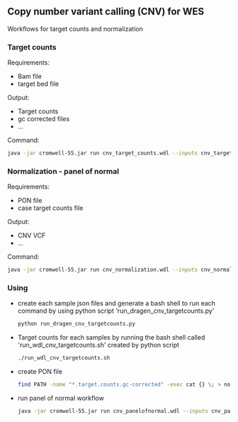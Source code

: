## Copy number variant calling (CNV) for WES

Workflows for target counts and normalization

### Target counts

Requirements:

+ Bam file
+ target bed file

Output:

+ Target counts
+ gc corrected files
+ ...

Command:

```bash
java -jar cromwell-55.jar run cnv_target_counts.wdl --inputs cnv_target_counts.json
```

### Normalization - panel of normal

Requirements:

+ PON file
+ case target counts file

Output:

+ CNV VCF
+ ...

Command:

```bash
java -jar cromwell-55.jar run cnv_normalization.wdl --inputs cnv_normalization.json
```

### Using

+ create each sample json files and generate a bash shell to run each command by using python script 'run_dragen_cnv_targetcounts.py'

  ```bash
  python run_dragen_cnv_targetcounts.py
  ```
+ Target counts for each samples by running the bash shell called 'run_wdl_cnv_targetcounts.sh' created by python script
  ```bash
  ./run_wdl_cnv_targetcounts.sh
  ```

+ create PON file

  ```bash
  find PATH -name "*.target.counts.gc-corrected" -exec cat {} \; > normal.txt
  ```

  

+ run panel of normal workflow

  ```bash
  java -jar cromwell-55.jar run cnv_panelofnormal.wdl --inputs cnv_panelofnormal.json
  ```
